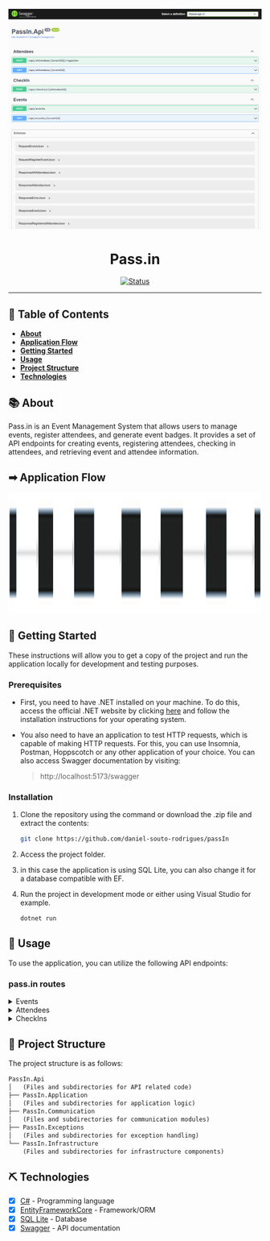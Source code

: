 <p align="center">
  <a href="" rel="noopener">
 <img src=".github/swagger.png" alt="Swagger"></a>
</p>
<h1 align="center">Pass.in</h1>

<div align="center">

[![Status](https://img.shields.io/badge/status-active-success.svg)]() <br>

</div>

---

## 📝 Table of Contents <a name = "en"></a>

- **[About](#about_en)**
- **[Application Flow](#application_flow)**
- **[Getting Started](#getting_started_en)**
- **[Usage](#usage_en)**
- **[Project Structure](#project_structure_en)**
- **[Technologies](#built_using_en)**

## 📚 About <a name = "about_en"></a>

Pass.in is an Event Management System that allows users to manage events, register attendees, and generate event badges. It provides a set of API endpoints for creating events, registering attendees, checking in attendees, and retrieving event and attendee information.

## ➡ Application Flow <a name = "application_flow"></a>

<p align="center">
  <a href="" rel="noopener">
 <img height="240" src=".github/app_flow.svg" alt="App flow"></a
</p>

## 🏁 Getting Started <a name = "getting_started_en"></a>

These instructions will allow you to get a copy of the project and run the application locally for development and testing purposes.

### Prerequisites

- First, you need to have .NET installed on your machine. To do this, access the official .NET website by clicking [here](https://dotnet.microsoft.com/download) and follow the installation instructions for your operating system.<br />
- You also need to have an application to test HTTP requests, which is capable of making HTTP requests. For this, you can use Insomnia, Postman, Hoppscotch or any other application of your choice. You can also access Swagger documentation by visiting:

  > http://localhost:5173/swagger
  

### Installation

1. Clone the repository using the command or download the .zip file and extract the contents:

   ```sh
   git clone https://github.com/daniel-souto-rodrigues/passIn
   ```

2. Access the project folder.

3. in this case the application is using SQL Lite, you can also change it for a database compatible with EF.

6. Run the project in development mode or either using Visual Studio for example.

   ```sh
   dotnet run
   ```

## 🎈 Usage <a name="usage_en"></a>

To use the application, you can utilize the following API endpoints:

### pass.in routes

<details>
<summary>Events</summary>

### Create Event

- **Method:** POST
- **Route:** `/api/events`
- **Request body:**

  ```json
  {
    "title": "Event Name",
    "details": "Event Details",
    "maximumAttendees": 50
  }
  ```

- Example response:

  ```json
  {
  "id": "3fa85f64-5717-4562-b3fc-2c963f66afa6"
  }
  ```

### Get Event

- **Method:** GET
- **Route:** `/api/events/{{event_id}}`
- **Request parameters:**
  - eventId: Event id that can be obtained when creating the event or by accessing the data in the database
- **Request body:** `Not Required`
- Example response:

  ```json
  {
    "event": {
      "id": "16b9c10f-c291-419a-b76d-48c7b80a9577",
      "title": "Event Title",
      "details": "Event Details",
      "maximumAttendees": 50,
      "slug": "event-title",
      "totalAttendees": 1
    }
  }
  ```

</details>

<details>
<summary>Attendees</summary>

### Register Attendee for Event

- **Method:** POST
- **Route:** `/api/attendees/{{event_id}}/register`
- **Request parameters:**
  - `eventId`: Event id that can be obtained when creating the event or by accessing the data in the database
- **Request body:**

  ```json
  {
    "name": "Attendee Name",
    "email": "Attendee@email.com"
  }
  ```

- Example response:

  ```json
  {
  "id": "3fa85f64-5717-4562-b3fc-2c963f66afa6"
  }
  ```

### Get Event Attendees

- **Method:** GET
- **Route:** `/api/attendees/{{event_id}}`
- **Request parameters:**
  - `eventId`: Event id that can be obtained when creating the event or by accessing the data in the database
- **Request body:** `Not Required`

- Example response:

  ```json
  {
    "attendees": [
      {
        "id": 1,
        "name": "Attendee 1",
        "email": "Attendee1@email.com",
        "createdAt": "2024-04-03T21:09:57.423Z",
        "checkedInAt": "2024-04-03T21:11:08.734Z"
      },
      {
        "id": 2,
        "name": "Attendee 2",
        "email": "Attendee2@email.com",
        "createdAt": "2024-04-04T21:09:57.423Z",
        "checkedInAt": "2024-04-04T21:11:08.734Z"
      }
    ]
  }
  ```
</details>

<details>
<summary>CheckIns</summary>

### Check In Attendee

- **Method:** GET
- **Route:** `/api/checkin/{{attendee_id}}`
- **Request parameters:**
  - `attendee_id`: Attendee id that can be obtained when registering the attendee on an Event or by accessing the data in the database
- **Request body:** `Not Required`

- Example response: `201 CREATED`

  ```Json
  {
    "id": "3fa85f64-5717-4562-b3fc-2c963f66afa6",
    "created_At": "2024-04-05T19:31:41.368Z"
  }
  ```

</details>

## 📁 Project Structure <a name = "project_structure_en"></a>

The project structure is as follows:

```
PassIn.Api
│   (Files and subdirectories for API related code)
├── PassIn.Application
│   (Files and subdirectories for application logic)
├── PassIn.Communication
│   (Files and subdirectories for communication modules)
├── PassIn.Exceptions
│   (Files and subdirectories for exception handling)
└── PassIn.Infrastructure
    (Files and subdirectories for infrastructure components)
```

## ⛏️ Technologies <a name = "built_using_en"></a>

- [x] [C#](https://learn.microsoft.com/pt-br/dotnet/csharp/) - Programming language
- [x] [EntityFrameworkCore](https://learn.microsoft.com/pt-br/ef/core/) - Framework/ORM
- [x] [SQL Lite](https://www.sqlite.org) - Database
- [x] [Swagger](https://swagger.io/) - API documentation
